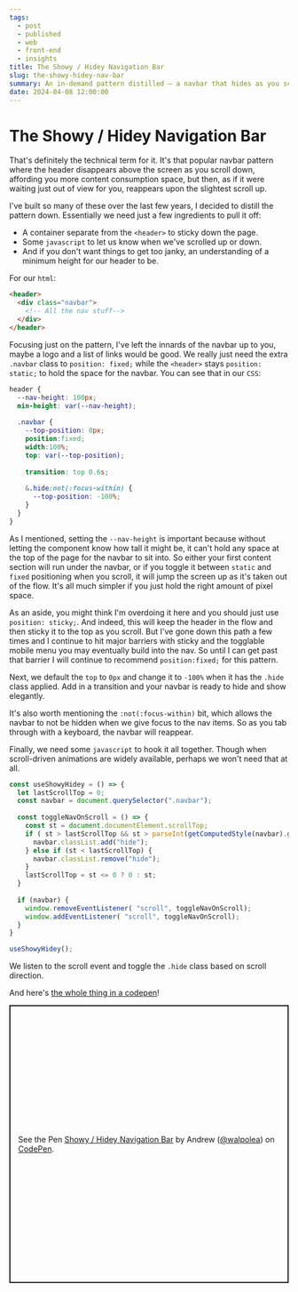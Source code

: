 ```yaml
---
tags: 
  - post
  - published
  - web
  - front-end
  - insights
title: The Showy / Hidey Navigation Bar
slug: the-showy-hidey-nav-bar
summary: An in-demand pattern distilled – a navbar that hides as you scroll down a page, but then instantly reappears and follows you when you scroll up.
date: 2024-04-08 12:00:00
---
```



# The Showy / Hidey Navigation Bar

That's definitely the technical term for it. It's that popular navbar pattern where the header disappears above the screen as you scroll down, affording you more content consumption space, but then, as if it were waiting just out of view for you, reappears upon the slightest scroll up.

I've built so many of these over the last few years, I decided to distill the pattern down. Essentially we need just a few ingredients to pull it off:

- A container separate from the `<header>` to sticky down the page.
- Some `javascript` to let us know when we've scrolled up or down.
- And if you don't want things to get too janky, an understanding of a minimum height for our header to be.

For our `html`:

```html
<header>
  <div class="navbar">
    <!-- All the nav stuff-->
  </div>
</header>
```

Focusing just on the pattern, I've left the innards of the navbar up to you, maybe a logo and a list of links would be good. We really just need the extra `.navbar` class to `position: fixed;` while the `<header>` stays `position: static;` to hold the space for the navbar. You can see that in our `CSS`:

```css
header {
  --nav-height: 100px;
  min-height: var(--nav-height);
  
  .navbar {
    --top-position: 0px;
    position:fixed;
    width:100%;
    top: var(--top-position);
    
    transition: top 0.6s;
    
    &.hide:not(:focus-within) {
      --top-position: -100%;
    }
  }
}
```

As I mentioned, setting the `--nav-height` is important because without letting the component know how tall it might be, it can't hold any space at the top of the page for the navbar to sit into. So either your first content section will run under the navbar, or if you toggle it between `static` and `fixed` positioning when you scroll, it will jump the screen up as it's taken out of the flow. It's all much simpler if you just hold the right amount of pixel space.

<aside>

As an aside, you might think I'm overdoing it here and you should just use `position: sticky;`. And indeed, this will keep the header in the flow and then sticky it to the top as you scroll. But I've gone down this path a few times and I continue to hit major barriers with sticky and the togglable mobile menu you may eventually build into the nav. So until I can get past that barrier I will continue to recommend `position:fixed;` for this pattern.

</aside>

Next, we default the `top` to `0px` and change it to `-100%` when it has the `.hide` class applied. Add in a transition and your navbar is ready to hide and show elegantly.

It's also worth mentioning the `:not(:focus-within)` bit, which allows the navbar to not be hidden when we give focus to the nav items. So as you tab through with a keyboard, the navbar will reappear.

Finally, we need some `javascript` to hook it all together. Though when scroll-driven animations are widely available, perhaps we won't need that at all.

```js
const useShowyHidey = () => {
  let lastScrollTop = 0;
  const navbar = document.querySelector(".navbar");
  
  const toggleNavOnScroll = () => {
    const st = document.documentElement.scrollTop;
    if ( st > lastScrollTop && st > parseInt(getComputedStyle(navbar).getPropertyValue("--nav-height")) ) {
      navbar.classList.add("hide");
    } else if (st < lastScrollTop) {
      navbar.classList.remove("hide");
    }
    lastScrollTop = st <= 0 ? 0 : st;
  }
  
  if (navbar) {
    window.removeEventListener( "scroll", toggleNavOnScroll);
    window.addEventListener( "scroll", toggleNavOnScroll);
  }
}

useShowyHidey();
```

We listen to the scroll event and toggle the `.hide` class based on scroll direction.

And here's [the whole thing in a codepen](https://codepen.io/walpolea/pen/eYoMOLp)!

<p class="codepen" data-height="500" data-default-tab="result" data-slug-hash="eYoMOLp" data-user="walpolea" style="height: 500px; box-sizing: border-box; display: flex; align-items: center; justify-content: center; border: 2px solid; margin: 1em 0; padding: 1em;">
  <span>See the Pen <a href="https://codepen.io/walpolea/pen/eYoMOLp">
  Showy / Hidey Navigation Bar</a> by Andrew (<a href="https://codepen.io/walpolea">@walpolea</a>)
  on <a href="https://codepen.io">CodePen</a>.</span>
</p>
<script async src="https://cpwebassets.codepen.io/assets/embed/ei.js"></script>